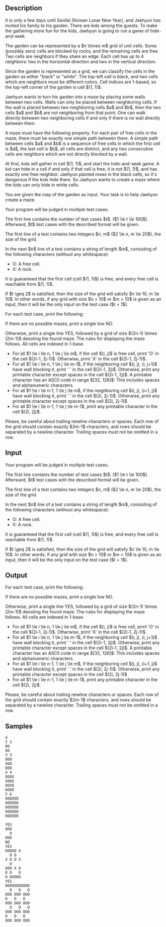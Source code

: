 ## Description

<div><p>It is only a few days until Seollal (Korean Lunar New Year), and Jaehyun has invited his family to his garden. There are kids among the guests. To make the gathering more fun for the kids, Jaehyun is going to run a game of hide-and-seek.</p><p>The garden can be represented by a $n \times m$ grid of unit cells. Some (possibly zero) cells are blocked by rocks, and the remaining cells are free. Two cells are neighbors if they share an edge. Each cell has up to 4 neighbors: two in the horizontal direction and two in the vertical direction. </p><p>Since the garden is represented as a grid, we can classify the cells in the garden as either "<span class="tex-font-style-tt">black</span>" or "<span class="tex-font-style-tt">white</span>". The top-left cell is black, and two cells which are neighbors must be different colors. Cell indices are 1-based, so the top-left corner of the garden is cell $(1, 1)$.</p><p>Jaehyun wants to turn his garden into a <span class="tex-font-style-it">maze</span> by placing some walls between two cells. Walls can only be placed between neighboring cells. If the wall is placed between two neighboring cells $a$ and $b$, then the two cells $a$ and $b$ are not neighboring from that point. One can walk directly between two neighboring cells if and only if there is no wall directly between them. </p><p>A <span class="tex-font-style-it">maze</span> must have the following property. For each pair of free cells in the maze, there must be exactly one simple path between them. A simple path between cells $a$ and $b$ is a sequence of free cells in which the first cell is $a$, the last cell is $b$, all cells are distinct, and any two consecutive cells are neighbors which are not directly blocked by a wall.</p><p>At first, kids will gather in cell $(1, 1)$, and start the hide-and-seek game. A kid can hide in a cell if and only if that cell is free, it is not $(1, 1)$, and has exactly one free neighbor. Jaehyun planted roses in the black cells, so it's dangerous if the kids hide there. So Jaehyun wants to create a maze where the kids can only hide in white cells.</p><p>You are given the map of the garden as input. Your task is to help Jaehyun create a maze.</p></div><div class="input-specification"><p>Your program will be judged in multiple test cases.</p><p>The first line contains the number of test cases $t$. ($1 \le t \le 100$). Afterward, $t$ test cases with the described format will be given.</p><p>The first line of a test contains two integers $n, m$ ($2 \le n, m \le 20$), the size of the grid.</p><p>In the next $n$ line of a test contains a string of length $m$, consisting of the following characters (without any whitespace): </p><ul> <li> <span class="tex-font-style-tt">O</span>: A free cell. </li><li> <span class="tex-font-style-tt">X</span>: A rock. </li></ul><p>It is guaranteed that the first cell (cell $(1, 1)$) is free, and every free cell is reachable from $(1, 1)$. </p><p><span class="tex-font-style-bf">If $t \geq 2$ is satisfied, then the size of the grid will satisfy $n \le 10, m \le 10$</span>. In other words, if any grid with size $n &gt; 10$ or $m &gt; 10$ is given as an input, then it will be the only input on the test case ($t = 1$).</p></div><div class="output-specification"><p>For each test case, print the following:</p><p>If there are no possible mazes, print a single line <span class="tex-font-style-tt">NO</span>.</p><p>Otherwise, print a single line <span class="tex-font-style-tt">YES</span>, followed by a grid of size $(2n-1) \times (2m-1)$ denoting the found maze. The rules for displaying the maze follows. All cells are indexed in 1-base.</p><ul> <li> For all $1 \le i \le n, 1 \le j \le m$, if the cell $(i, j)$ is free cell, print <span class="tex-font-style-tt">'O'</span> in the cell $(2i-1, 2j-1)$. Otherwise, print <span class="tex-font-style-tt">'X'</span> in the cell $(2i-1, 2j-1)$. </li><li> For all $1 \le i \le n, 1 \le j \le m-1$, if the neighboring cell $(i, j), (i, j+1)$ have wall blocking it, print <span class="tex-font-style-tt">' '</span> in the cell $(2i-1, 2j)$. Otherwise, print <span class="tex-font-style-bf">any printable character except spaces</span> in the cell $(2i-1, 2j)$. A printable character has an ASCII code in range $[32, 126]$: This includes spaces and alphanumeric characters. </li><li> For all $1 \le i \le n-1, 1 \le j \le m$, if the neighboring cell $(i, j), (i+1, j)$ have wall blocking it, print <span class="tex-font-style-tt">'&nbsp;'</span> in the cell $(2i, 2j-1)$. Otherwise, print <span class="tex-font-style-bf">any printable character except spaces</span> in the cell $(2i, 2j-1)$ </li><li> For all $1 \le i \le n-1, 1 \le j \le m-1$, print <span class="tex-font-style-bf">any printable character</span> in the cell $(2i, 2j)$. </li></ul><p>Please, be careful about trailing newline characters or spaces. Each row of the grid should contain <span class="tex-font-style-bf">exactly $2m-1$</span> characters, and rows should be separated by a newline character. Trailing spaces must not be omitted in a row.</p></div>

## Input

<p>Your program will be judged in multiple test cases.</p><p>The first line contains the number of test cases $t$. ($1 \le t \le 100$). Afterward, $t$ test cases with the described format will be given.</p><p>The first line of a test contains two integers $n, m$ ($2 \le n, m \le 20$), the size of the grid.</p><p>In the next $n$ line of a test contains a string of length $m$, consisting of the following characters (without any whitespace): </p><ul> <li> <span class="tex-font-style-tt">O</span>: A free cell. </li><li> <span class="tex-font-style-tt">X</span>: A rock. </li></ul><p>It is guaranteed that the first cell (cell $(1, 1)$) is free, and every free cell is reachable from $(1, 1)$. </p><p><span class="tex-font-style-bf">If $t \geq 2$ is satisfied, then the size of the grid will satisfy $n \le 10, m \le 10$</span>. In other words, if any grid with size $n &gt; 10$ or $m &gt; 10$ is given as an input, then it will be the only input on the test case ($t = 1$).</p>

## Output

<p>For each test case, print the following:</p><p>If there are no possible mazes, print a single line <span class="tex-font-style-tt">NO</span>.</p><p>Otherwise, print a single line <span class="tex-font-style-tt">YES</span>, followed by a grid of size $(2n-1) \times (2m-1)$ denoting the found maze. The rules for displaying the maze follows. All cells are indexed in 1-base.</p><ul> <li> For all $1 \le i \le n, 1 \le j \le m$, if the cell $(i, j)$ is free cell, print <span class="tex-font-style-tt">'O'</span> in the cell $(2i-1, 2j-1)$. Otherwise, print <span class="tex-font-style-tt">'X'</span> in the cell $(2i-1, 2j-1)$. </li><li> For all $1 \le i \le n, 1 \le j \le m-1$, if the neighboring cell $(i, j), (i, j+1)$ have wall blocking it, print <span class="tex-font-style-tt">' '</span> in the cell $(2i-1, 2j)$. Otherwise, print <span class="tex-font-style-bf">any printable character except spaces</span> in the cell $(2i-1, 2j)$. A printable character has an ASCII code in range $[32, 126]$: This includes spaces and alphanumeric characters. </li><li> For all $1 \le i \le n-1, 1 \le j \le m$, if the neighboring cell $(i, j), (i+1, j)$ have wall blocking it, print <span class="tex-font-style-tt">'&nbsp;'</span> in the cell $(2i, 2j-1)$. Otherwise, print <span class="tex-font-style-bf">any printable character except spaces</span> in the cell $(2i, 2j-1)$ </li><li> For all $1 \le i \le n-1, 1 \le j \le m-1$, print <span class="tex-font-style-bf">any printable character</span> in the cell $(2i, 2j)$. </li></ul><p>Please, be careful about trailing newline characters or spaces. Each row of the grid should contain <span class="tex-font-style-bf">exactly $2m-1$</span> characters, and rows should be separated by a newline character. Trailing spaces must not be omitted in a row.</p>

## Samples

```input1
4
2 2
OO
OO
3 3
OOO
XOO
OOO
4 4
OOOX
XOOX
OOXO
OOOO
5 6
OOOOOO
OOOOOO
OOOOOO
OOOOOO
OOOOOO
```

```output1
YES
OOO
  O
OOO
NO
YES
OOOOO X
  O O  
X O O X
  O    
OOO X O
O O   O
O OOOOO
YES
OOOOOOOOOOO
  O   O   O
OOO OOO OOO
O   O   O  
OOO OOO OOO
  O   O   O
OOO OOO OOO
O   O   O  
OOO OOO OOO
```



